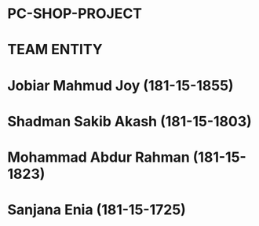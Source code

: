 # PC-SHOP-PROJECT
# TEAM ENTITY
# Jobiar Mahmud Joy (181-15-1855)
# Shadman Sakib Akash (181-15-1803)
# Mohammad Abdur Rahman (181-15-1823)
# Sanjana Enia (181-15-1725)
